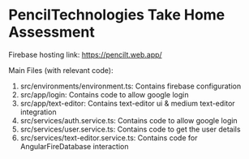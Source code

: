 # PencilTechnologies Take Home Assessment

Firebase hosting link: https://pencilt.web.app/

Main Files (with relevant code):

1. src/environments/environment.ts: Contains firebase configuration
2. src/app/login: Contains code to allow google login
3. src/app/text-editor: Contains text-editor ui & medium text-editor integration
4. src/services/auth.service.ts: Contains code to allow google login
5. src/services/user.service.ts: Contains code to get the user details
6. src/services/text-editor.service.ts: Contains code for AngularFireDatabase interaction


